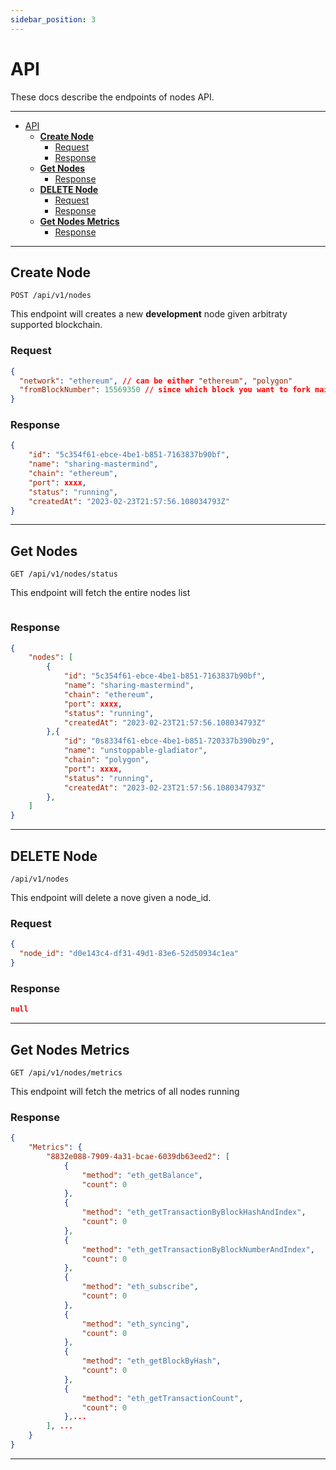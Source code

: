 ```yaml
---
sidebar_position: 3
---
```


# API

These docs describe the endpoints of nodes API.

---

- [API](#api)
  - [**Create Node**](#create-node)
    - [Request](#request)
    - [Response](#response)
  - [**Get Nodes**](#get-nodes)
    - [Response](#response-1)
  - [**DELETE Node**](#delete-node)
    - [Request](#request-1)
    - [Response](#response-2)
  - [**Get Nodes Metrics**](#get-nodes-metrics)
    - [Response](#response-3)

<div class="toc"></div>

---

## **Create Node**

`POST /api/v1/nodes`

This endpoint will creates a new **development** node given arbitraty supported blockchain.

### Request

```json
{
  "network": "ethereum", // can be either "ethereum", "polygon"
  "fromBlockNumber": 15569350 // since which block you want to fork mainnet
}
```

### Response

```json
{
	"id": "5c354f61-ebce-4be1-b851-7163837b90bf",
	"name": "sharing-mastermind",
	"chain": "ethereum",
	"port": xxxx,
	"status": "running",
	"createdAt": "2023-02-23T21:57:56.108034793Z"
}
```

---

## **Get Nodes**

`GET /api/v1/nodes/status`

This endpoint will fetch the entire nodes list

```json

```

### Response

```json
{
	"nodes": [
		{
			"id": "5c354f61-ebce-4be1-b851-7163837b90bf",
			"name": "sharing-mastermind",
			"chain": "ethereum",
			"port": xxxx,
			"status": "running",
			"createdAt": "2023-02-23T21:57:56.108034793Z"
		},{
			"id": "0s8334f61-ebce-4be1-b851-720337b390bz9",
			"name": "unstoppable-gladiator",
			"chain": "polygon",
			"port": xxxx,
			"status": "running",
			"createdAt": "2023-02-23T21:57:56.108034793Z"
		},
	]
}
```

---

## **DELETE Node**

`/api/v1/nodes`

This endpoint will delete a nove given a node_id.

### Request

```json
{
  "node_id": "d0e143c4-df31-49d1-83e6-52d50934c1ea"
}
```

### Response

```json
null
```

---

## **Get Nodes Metrics**

`GET /api/v1/nodes/metrics`

This endpoint will fetch the metrics of all nodes running

### Response

```json
{
	"Metrics": {
		"8832e088-7909-4a31-bcae-6039db63eed2": [
			{
				"method": "eth_getBalance",
				"count": 0
			},
			{
				"method": "eth_getTransactionByBlockHashAndIndex",
				"count": 0
			},
			{
				"method": "eth_getTransactionByBlockNumberAndIndex",
				"count": 0
			},
			{
				"method": "eth_subscribe",
				"count": 0
			},
			{
				"method": "eth_syncing",
				"count": 0
			},
			{
				"method": "eth_getBlockByHash",
				"count": 0
			},
			{
				"method": "eth_getTransactionCount",
				"count": 0
			},...
		], ...
	}
}
```

---
